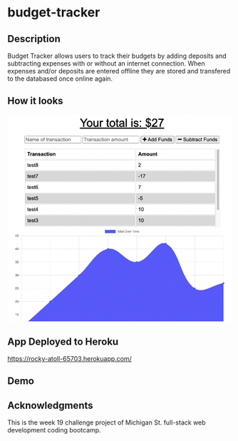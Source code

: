 # budget-tracker

## Description
Budget Tracker allows users to track their budgets by adding deposits and subtracting expenses with or without an internet connection. When expenses and/or deposits are entered offline they are stored and transfered to the databased once online again.

## How it looks
![ScreenShot](https://github.com/sper0054/budget-tracker/blob/main/budgettrackerscreenshot.png)

## App Deployed to Heroku
https://rocky-atoll-65703.herokuapp.com/

## Demo


## Acknowledgments
This is the week 19 challenge project of Michigan St. full-stack web development coding bootcamp.
